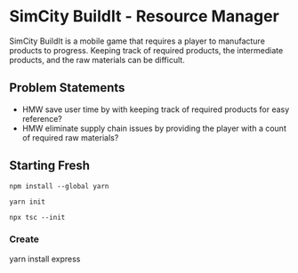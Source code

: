 # SimCity BuildIt - Resource Manager

SimCity BuildIt is a mobile game that requires a player to manufacture products to progress. Keeping track of required products, the intermediate products, and the raw materials can be difficult.

## Problem Statements
- HMW save user time by with keeping track of required products for easy reference?
- HMW eliminate supply chain issues by providing the player with a count of required raw materials?

## Starting Fresh

```console
npm install --global yarn
```

```console
yarn init
```

```console 
npx tsc --init
```

### Create 
yarn install express